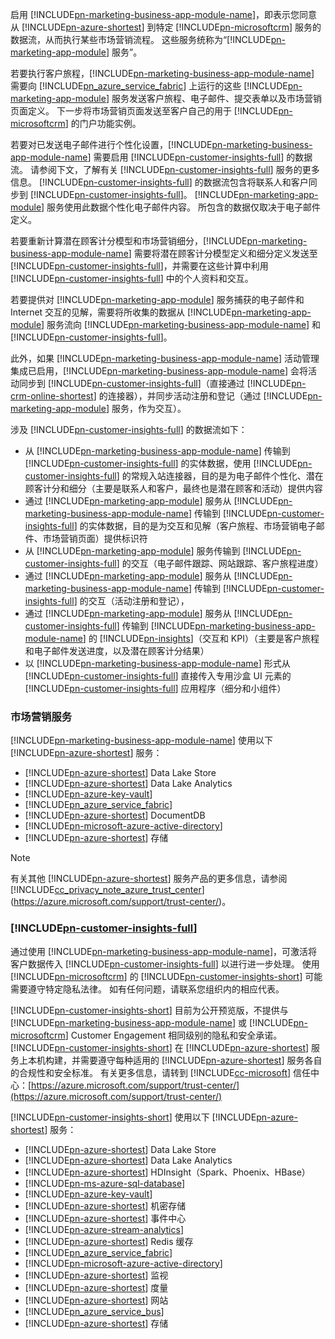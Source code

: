 启用 [!INCLUDE[pn-marketing-business-app-module-name](../includes/pn-marketing-business-app-module-name.md)]，即表示您同意从 [!INCLUDE[pn-azure-shortest](../includes/pn-azure-shortest.md)] 到特定 [!INCLUDE[pn-microsoftcrm](../includes/pn-microsoftcrm.md)] 服务的数据流，从而执行某些市场营销流程。 这些服务统称为“[!INCLUDE[pn-marketing-app-module](../includes/pn-marketing-app-module.md)] 服务”。

若要执行客户旅程，[!INCLUDE[pn-marketing-business-app-module-name](../includes/pn-marketing-business-app-module-name.md)] 需要向 [!INCLUDE[pn_azure_service_fabric](../includes/pn_azure_service_fabric.md)] 上运行的这些 [!INCLUDE[pn-marketing-app-module](../includes/pn-marketing-app-module.md)] 服务发送客户旅程、电子邮件、提交表单以及市场营销页面定义。 下一步将市场营销页面发送至客户自己的用于 [!INCLUDE[pn-microsoftcrm](../includes/pn-microsoftcrm.md)] 的门户功能实例。

若要对已发送电子邮件进行个性化设置，[!INCLUDE[pn-marketing-business-app-module-name](../includes/pn-marketing-business-app-module-name.md)] 需要启用 [!INCLUDE[pn-customer-insights-full](../includes/pn-customer-insights-full.md)] 的数据流。 请参阅下文，了解有关 [!INCLUDE[pn-customer-insights-full](../includes/pn-customer-insights-full.md)] 服务的更多信息。 [!INCLUDE[pn-customer-insights-full](../includes/pn-customer-insights-full.md)] 的数据流包含将联系人和客户同步到 [!INCLUDE[pn-customer-insights-full](../includes/pn-customer-insights-full.md)]。 [!INCLUDE[pn-marketing-app-module](../includes/pn-marketing-app-module.md)] 服务使用此数据个性化电子邮件内容。 所包含的数据仅取决于电子邮件定义。

若要重新计算潜在顾客计分模型和市场营销细分，[!INCLUDE[pn-marketing-business-app-module-name](../includes/pn-marketing-business-app-module-name.md)] 需要将潜在顾客计分模型定义和细分定义发送至 [!INCLUDE[pn-customer-insights-full](../includes/pn-customer-insights-full.md)]，并需要在这些计算中利用 [!INCLUDE[pn-customer-insights-full](../includes/pn-customer-insights-full.md)] 中的个人资料和交互。

若要提供对 [!INCLUDE[pn-marketing-app-module](../includes/pn-marketing-app-module.md)] 服务捕获的电子邮件和 Internet 交互的见解，需要将所收集的数据从 [!INCLUDE[pn-marketing-app-module](../includes/pn-marketing-app-module.md)] 服务流向 [!INCLUDE[pn-marketing-business-app-module-name](../includes/pn-marketing-business-app-module-name.md)] 和 [!INCLUDE[pn-customer-insights-full](../includes/pn-customer-insights-full.md)]。

此外，如果 [!INCLUDE[pn-marketing-business-app-module-name](../includes/pn-marketing-business-app-module-name.md)] 活动管理集成已启用，[!INCLUDE[pn-marketing-business-app-module-name](../includes/pn-marketing-business-app-module-name.md)] 会将活动同步到 [!INCLUDE[pn-customer-insights-full](../includes/pn-customer-insights-full.md)]（直接通过 [!INCLUDE[pn-crm-online-shortest](../includes/pn-crm-online-shortest.md)] 的连接器），并同步活动注册和登记（通过 [!INCLUDE[pn-marketing-app-module](../includes/pn-marketing-app-module.md)] 服务，作为交互）。

涉及 [!INCLUDE[pn-customer-insights-full](../includes/pn-customer-insights-full.md)] 的数据流如下：
- 从 [!INCLUDE[pn-marketing-business-app-module-name](../includes/pn-marketing-business-app-module-name.md)] 传输到 [!INCLUDE[pn-customer-insights-full](../includes/pn-customer-insights-full.md)] 的实体数据，使用 [!INCLUDE[pn-customer-insights-full](../includes/pn-customer-insights-full.md)] 的常规入站连接器，目的是为电子邮件个性化、潜在顾客计分和细分（主要是联系人和客户，最终也是潜在顾客和活动）提供内容
- 通过 [!INCLUDE[pn-marketing-app-module](../includes/pn-marketing-app-module.md)] 服务从 [!INCLUDE[pn-marketing-business-app-module-name](../includes/pn-marketing-business-app-module-name.md)] 传输到 [!INCLUDE[pn-customer-insights-full](../includes/pn-customer-insights-full.md)] 的实体数据，目的是为交互和见解（客户旅程、市场营销电子邮件、市场营销页面）提供标识符
- 从 [!INCLUDE[pn-marketing-app-module](../includes/pn-marketing-app-module.md)] 服务传输到 [!INCLUDE[pn-customer-insights-full](../includes/pn-customer-insights-full.md)] 的交互（电子邮件跟踪、网站跟踪、客户旅程进度）
- 通过 [!INCLUDE[pn-marketing-app-module](../includes/pn-marketing-app-module.md)] 服务从 [!INCLUDE[pn-marketing-business-app-module-name](../includes/pn-marketing-business-app-module-name.md)] 传输到 [!INCLUDE[pn-customer-insights-full](../includes/pn-customer-insights-full.md)] 的交互（活动注册和登记），
- 通过 [!INCLUDE[pn-marketing-app-module](../includes/pn-marketing-app-module.md)] 服务从 [!INCLUDE[pn-customer-insights-full](../includes/pn-customer-insights-full.md)] 传输到 [!INCLUDE[pn-marketing-business-app-module-name](../includes/pn-marketing-business-app-module-name.md)] 的 [!INCLUDE[pn-insights](../includes/pn-insights.md)]（交互和 KPI）（主要是客户旅程和电子邮件发送进度，以及潜在顾客计分结果）
- 以 [!INCLUDE[pn-marketing-business-app-module-name](../includes/pn-marketing-business-app-module-name.md)] 形式从 [!INCLUDE[pn-customer-insights-full](../includes/pn-customer-insights-full.md)] 直接传入专用沙盒 UI 元素的 [!INCLUDE[pn-customer-insights-full](../includes/pn-customer-insights-full.md)] 应用程序（细分和小组件）

### <a name="marketing-services"></a>市场营销服务

[!INCLUDE[pn-marketing-business-app-module-name](../includes/pn-marketing-business-app-module-name.md)] 使用以下 [!INCLUDE[pn-azure-shortest](../includes/pn-azure-shortest.md)] 服务：

- [!INCLUDE[pn-azure-shortest](../includes/pn-azure-shortest.md)] Data Lake Store
- [!INCLUDE[pn-azure-shortest](../includes/pn-azure-shortest.md)] Data Lake Analytics
- [!INCLUDE[pn-azure-key-vault](../includes/pn-azure-key-vault.md)]
- [!INCLUDE[pn_azure_service_fabric](../includes/pn_azure_service_fabric.md)]
- [!INCLUDE[pn-azure-shortest](../includes/pn-azure-shortest.md)] DocumentDB
- [!INCLUDE[pn-microsoft-azure-active-directory](../includes/pn-microsoft-azure-active-directory.md)]
- [!INCLUDE[pn-azure-shortest](../includes/pn-azure-shortest.md)] 存储

> [!NOTE]
> 有关其他 [!INCLUDE[pn-azure-shortest](../includes/pn-azure-shortest.md)] 服务产品的更多信息，请参阅 [!INCLUDE[cc_privacy_note_azure_trust_center](../includes/cc_privacy_note_azure_trust_center.md)] (<https://azure.microsoft.com/support/trust-center/>)。

### [!INCLUDE[pn-customer-insights-full](../includes/pn-customer-insights-full.md)]

通过使用 [!INCLUDE[pn-marketing-business-app-module-name](../includes/pn-marketing-business-app-module-name.md)]，可激活将客户数据传入 [!INCLUDE[pn-customer-insights-full](../includes/pn-customer-insights-full.md)] 以进行进一步处理。 使用 [!INCLUDE[pn-microsoftcrm](../includes/pn-microsoftcrm.md)] 的 [!INCLUDE[pn-customer-insights-short](../includes/pn-customer-insights-short.md)] 可能需要遵守特定隐私法律。 如有任何问题，请联系您组织内的相应代表。

[!INCLUDE[pn-customer-insights-short](../includes/pn-customer-insights-short.md)] 目前为公开预览版，不提供与 [!INCLUDE[pn-marketing-business-app-module-name](../includes/pn-marketing-business-app-module-name.md)] 或 [!INCLUDE[pn-microsoftcrm](../includes/pn-microsoftcrm.md)] Customer Engagement 相同级别的隐私和安全承诺。 [!INCLUDE[pn-customer-insights-short](../includes/pn-customer-insights-short.md)] 在 [!INCLUDE[pn-azure-shortest](../includes/pn-azure-shortest.md)] 服务上本机构建，并需要遵守每种适用的 [!INCLUDE[pn-azure-shortest](../includes/pn-azure-shortest.md)] 服务各自的合规性和安全标准。 有关更多信息，请转到 [!INCLUDE[cc-microsoft](../includes/cc-microsoft.md)] 信任中心：[https://azure.microsoft.com/support/trust-center/](https://azure.microsoft.com/support/trust-center/)

[!INCLUDE[pn-customer-insights-short](../includes/pn-customer-insights-short.md)] 使用以下 [!INCLUDE[pn-azure-shortest](../includes/pn-azure-shortest.md)] 服务：

- [!INCLUDE[pn-azure-shortest](../includes/pn-azure-shortest.md)] Data Lake Store
- [!INCLUDE[pn-azure-shortest](../includes/pn-azure-shortest.md)] Data Lake Analytics
- [!INCLUDE[pn-azure-shortest](../includes/pn-azure-shortest.md)] HDInsight（Spark、Phoenix、HBase）
- [!INCLUDE[pn-ms-azure-sql-database](../includes/pn-ms-azure-sql-database.md)]
- [!INCLUDE[pn-azure-key-vault](../includes/pn-azure-key-vault.md)]
- [!INCLUDE[pn-azure-shortest](../includes/pn-azure-shortest.md)] 机密存储
- [!INCLUDE[pn-azure-shortest](../includes/pn-azure-shortest.md)] 事件中心
- [!INCLUDE[pn-azure-stream-analytics](../includes/pn-azure-stream-analytics.md)]
- [!INCLUDE[pn-azure-shortest](../includes/pn-azure-shortest.md)] Redis 缓存
- [!INCLUDE[pn_azure_service_fabric](../includes/pn_azure_service_fabric.md)]
- [!INCLUDE[pn-microsoft-azure-active-directory](../includes/pn-microsoft-azure-active-directory.md)]
- [!INCLUDE[pn-azure-shortest](../includes/pn-azure-shortest.md)] 监视
- [!INCLUDE[pn-azure-shortest](../includes/pn-azure-shortest.md)] 度量
- [!INCLUDE[pn-azure-shortest](../includes/pn-azure-shortest.md)] 网站
- [!INCLUDE[pn_azure_service_bus](../includes/pn_azure_service_bus.md)]
- [!INCLUDE[pn-azure-shortest](../includes/pn-azure-shortest.md)] 存储

